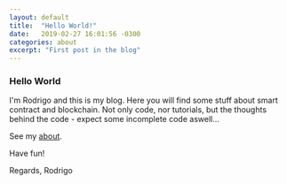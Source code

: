 ```yaml
---
layout: default
title:  "Hello World!"
date:   2019-02-27 16:01:56 -0300
categories: about
excerpt: "First post in the blog"
---
```


### Hello World

I'm Rodrigo and this is my blog. Here you will find some stuff about smart contract and blockchain. Not only code, nor tutorials, but the thoughts behind the code - expect some incomplete code aswell...

See my [about](/about/).

Have fun!

Regards,
Rodrigo